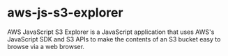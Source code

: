 # aws-js-s3-explorer
AWS JavaScript S3 Explorer is a JavaScript application that uses AWS's JavaScript SDK and S3 APIs to make the contents of an S3 bucket easy to browse via a web browser. 
